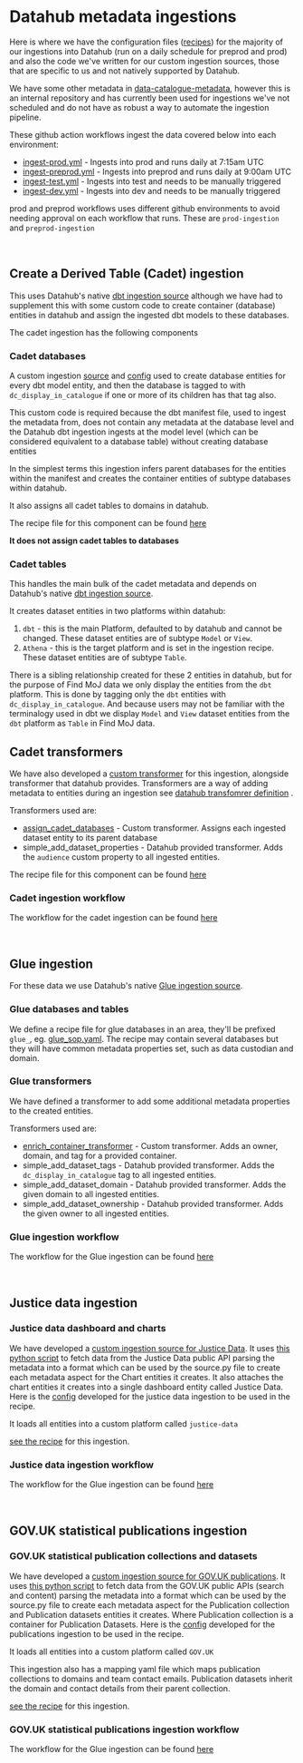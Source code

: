 # Datahub metadata ingestions
Here is where we have the configuration files ([recipes](https://datahubproject.io/docs/metadata-ingestion/recipe_overview/)) for the majority of our ingestions into Datahub (run on a daily schedule for preprod and prod) and also the code we've written for our custom ingestion sources, those that are specific to us and not natively supported by Datahub.

We have some other metadata in [data-catalogue-metadata](https://github.com/ministryofjustice/data-catalogue-metadata), however this is an internal repository and has currently been used for ingestions we've not scheduled and do not have as robust a way to automate the ingestion pipeline.

These github action workflows ingest the data covered below into each environment:
- [ingest-prod.yml](.github/workflows/ingest-prod.yml) - Ingests into prod and runs daily at 7:15am UTC
- [ingest-preprod.yml](.github/workflows/ingest-preprod.yml) - Ingests into preprod and runs daily at 9:00am UTC
- [ingest-test.yml](.github/workflows/ingest-test.yml) - Ingests into test and needs to be manually triggered
- [ingest-dev.yml](.github/workflows/ingest-dev.yml) - Ingests into dev and needs to be manually triggered

prod and preprod workflows uses different github environments to avoid needing approval on each workflow that runs. These are `prod-ingestion` and `preprod-ingestion`

</br>

## Create a Derived Table (Cadet) ingestion

This uses Datahub's native [dbt ingestion source](https://datahubproject.io/docs/generated/ingestion/sources/dbt/) although we have had to supplement this with some custom code to create container (database) entities in datahub and assign the ingested dbt models to these databases.

The cadet ingestion has the following components

### Cadet databases
A custom ingestion [source](ingestion/create_cadet_databases_source/source) and [config](ingestion/create_cadet_databases_source/config) used to create database entities for every dbt model entity, and then the database is tagged to with `dc_display_in_catalogue` if one or more of its children has that tag also.

This custom code is required because the dbt manifest file, used to ingest the metadata from, does not contain any metadata at the database level and the Datahub dbt ingestion ingests at the model level (which can be considered equivalent to a database table) without creating database entities

In the simplest terms this ingestion infers parent databases for the entities within the manifest and creates the container entities of subtype databases within datahub. 

It also assigns all cadet tables to domains in datahub.

The recipe file for this component can be found [here](ingestion/create_cadet_databases.yaml)

**It does not assign cadet tables to databases**

### Cadet tables
This handles the main bulk of the cadet metadata and depends on Datahub's native [dbt ingestion source](https://datahubproject.io/docs/generated/ingestion/sources/dbt/). 

It creates dataset entities in two platforms within datahub:
1. `dbt` - this is the main Platform, defaulted to by datahub and cannot be changed. These dataset entities are of subtype `Model` or `View`.
2. `Athena` - this is the target platform and is set in the ingestion recipe. These dataset entities are of subtype `Table`.

There is a sibling relationship created for these 2 entities in datahub, but for the purpose of Find MoJ data we only display the entities from the `dbt` platform. This is done by tagging only the `dbt` entities with `dc_display_in_catalogue`. And because users may not be familiar with the terminalogy used in dbt we display `Model` and `View` dataset entities from the `dbt` platform as `Table` in Find MoJ data.

## Cadet transformers
We have also developed a [custom transformer](https://datahubproject.io/docs/actions/guides/developing-a-transformer/) for this ingestion, alongside transformer that datahub provides. Transformers are a way of adding metadata to entities during an ingestion see [datahub transfomrer definition](https://datahubproject.io/docs/metadata-ingestion/docs/transformer/intro/) .

Transformers used are:
- [assign_cadet_databases](ingestion/transformers/assign_cadet_databases.py) - Custom transformer. Assigns each ingested dataset entity to its parent database
- simple_add_dataset_properties - Datahub provided transformer. Adds the `audience` custom property to all ingested entities.

The recipe file for this component can be found [here](ingestion/cadet.yaml)

### Cadet ingestion workflow
The workflow for the cadet ingestion can be found [here](.github/workflows/ingest-cadet-metadata.yml)

</br>

## Glue ingestion
For these data we use Datahub's native [Glue ingestion source](https://datahubproject.io/docs/generated/ingestion/sources/glue/).

### Glue databases and tables
We define a recipe file for glue databases in an area, they'll be prefixed `glue_`, eg. [glue_sop.yaml](ingestion/glue_sop.yaml). The recipe may contain several databases but they will have common metadata properties set, such as data custodian and domain.

### Glue transformers
We have defined a transformer to add some additional metadata properties to the created entities.

Transformers used are:
- [enrich_container_transformer](ingestion/transformers/enrich_container_transformer.py) - Custom transformer. Adds an owner, domain, and tag for a provided container.
- simple_add_dataset_tags - Datahub provided transformer. Adds the `dc_display_in_catalogue` tag to all ingested entities.
- simple_add_dataset_domain - Datahub provided transformer. Adds the given domain to all ingested entities.
- simple_add_dataset_ownership - Datahub provided transformer. Adds the given owner to all ingested entities.

### Glue ingestion workflow
The workflow for the Glue ingestion can be found [here](.github/workflows/ingest-glue-data.yml)

</br>

## Justice data ingestion

### Justice data dashboard and charts
We have developed a [custom ingestion source for Justice Data](ingestion/justice_data_source/source.py). It uses [this python script](ingestion/justice_data_source/api_client.py) to fetch data from the Justice Data public API parsing the metadata into a format which can be used by the source.py file to create each metadata aspect for the Chart entities it creates. It also attaches the chart entities it creates into a single dashboard entity called Justice Data. Here is the [config](ingestion/justice_data_source/config.py) developed for the justice data ingestion to be used in the recipe.

It loads all entities into a custom platform called `justice-data`

[see the recipe](ingestion/justice_data_ingest.yaml) for this ingestion. 

### Justice data ingestion workflow
The workflow for the Glue ingestion can be found [here](.github/workflows/ingest-justice-data.yml)

</br>

## GOV.UK statistical publications ingestion

### GOV.UK statistical publication collections and datasets
We have developed a [custom ingestion source for GOV.UK publications](ingestion/moj_statistical_publications_source/source.py). It uses [this python script](ingestion/moj_statistical_publications_source/api_client.py) to fetch data from the GOV.UK public APIs (search and content) parsing the metadata into a format which can be used by the source.py file to create each metadata aspect for the Publication collection and Publication datasets entities it creates. Where Publication collection is a container for Publication Datasets. Here is the [config](ingestion/moj_statistical_publications_source/config.py) developed for the publications ingestion to be used in the recipe.

It loads all entities into a custom platform called `GOV.UK`

This ingestion also has a mapping yaml file which maps publication collections to domains and team contact emails. Publication datasets inherit the domain and contact details from their parent collection.

[see the recipe](ingestion/moj_publications.yaml) for this ingestion. 

### GOV.UK statistical publications ingestion workflow
The workflow for the Glue ingestion can be found [here](.github/workflows/ingest-moj-publications.yml)

